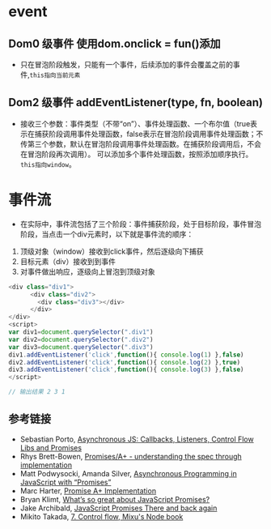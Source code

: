# event

## Dom0 级事件 使用dom.onclick = fun()添加
+ 只在冒泡阶段触发，只能有一个事件，后续添加的事件会覆盖之前的事件,`this指向当前元素`

## Dom2 级事件 addEventListener(type, fn, boolean)
+ 接收三个参数：事件类型（不带“on”）、事件处理函数、一个布尔值（true表示在捕获阶段调用事件处理函数，false表示在冒泡阶段调用事件处理函数；不传第三个参数，默认在冒泡阶段调用事件处理函数。在捕获阶段调用后，不会在冒泡阶段再次调用）。
可以添加多个事件处理函数，按照添加顺序执行。`this指向window`。

# 事件流
+ 在实际中，事件流包括了三个阶段：事件捕获阶段，处于目标阶段，事件冒泡阶段，当点击一个div元素时，以下就是事件流的顺序： 
1. 顶级对象（window）接收到click事件，然后逐级向下捕获 
2. 目标元素（div）接收到到事件 
3. 对事件做出响应，逐级向上冒泡到顶级对象
```javascript
<div class="div1">
      <div class="div2">
        <div class="div3"></div>
      </div>
</div>
<script>
var div1=document.querySelector(".div1")
var div2=document.querySelector(".div2")
var div3=document.querySelector(".div3")
div1.addEventListener('click',function(){ console.log(1) },false)
div2.addEventListener('click',function(){ console.log(2) },true)
div3.addEventListener('click',function(){ console.log(3) },false)
</script>

// 输出结果 2 3 1
```


## 参考链接

- Sebastian Porto, [Asynchronous JS: Callbacks, Listeners, Control Flow Libs and Promises](http://sporto.github.com/blog/2012/12/09/callbacks-listeners-promises/)
- Rhys Brett-Bowen, [Promises/A+ - understanding the spec through implementation](http://modernjavascript.blogspot.com/2013/08/promisesa-understanding-by-doing.html)
- Matt Podwysocki, Amanda Silver, [Asynchronous Programming in JavaScript with “Promises”](http://blogs.msdn.com/b/ie/archive/2011/09/11/asynchronous-programming-in-javascript-with-promises.aspx)
- Marc Harter, [Promise A+ Implementation](https://gist.github.com//wavded/5692344)
- Bryan Klimt, [What’s so great about JavaScript Promises?](http://blog.parse.com/2013/01/29/whats-so-great-about-javascript-promises/)
- Jake Archibald, [JavaScript Promises There and back again](http://www.html5rocks.com/en/tutorials/es6/promises/)
- Mikito Takada, [7. Control flow, Mixu's Node book](http://book.mixu.net/node/ch7.html)
